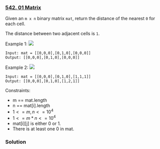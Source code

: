 ### [542. 01 Matrix](https://leetcode.com/problems/01-matrix/)

Given an `m x n` binary matrix `mat`, return the distance of the nearest `0` for each cell.

The distance between two adjacent cells is `1`.

 

Example 1:
![](https://assets.leetcode.com/uploads/2021/04/24/01-1-grid.jpg)
```
Input: mat = [[0,0,0],[0,1,0],[0,0,0]]
Output: [[0,0,0],[0,1,0],[0,0,0]]
```

Example 2:
![](https://assets.leetcode.com/uploads/2021/04/24/01-2-grid.jpg)
```
Input: mat = [[0,0,0],[0,1,0],[1,1,1]]
Output: [[0,0,0],[0,1,0],[1,2,1]]
```

Constraints:

- m == mat.length
- n == mat[i].length
- $1 <= m, n <= 10^4$
- $1 <= m * n <= 10^4$
- mat[i][j] is either 0 or 1.
- There is at least one 0 in mat.

### Solution





